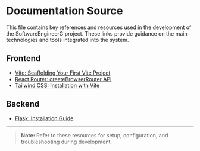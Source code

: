 # Documentation Source

This file contains key references and resources used in the development of the SoftwareEngineerG project. These links provide guidance on the main technologies and tools integrated into the system.

## Frontend

- [Vite: Scaffolding Your First Vite Project](https://vite.dev/guide/#scaffolding-your-first-vite-project)
- [React Router: createBrowserRouter API](https://reactrouter.com/api/data-routers/createBrowserRouter)
- [Tailwind CSS: Installation with Vite](https://tailwindcss.com/docs/installation/using-vite)

## Backend

- [Flask: Installation Guide](https://flask.palletsprojects.com/en/stable/installation/)

---

> **Note:** Refer to these resources for setup, configuration, and troubleshooting during development.
